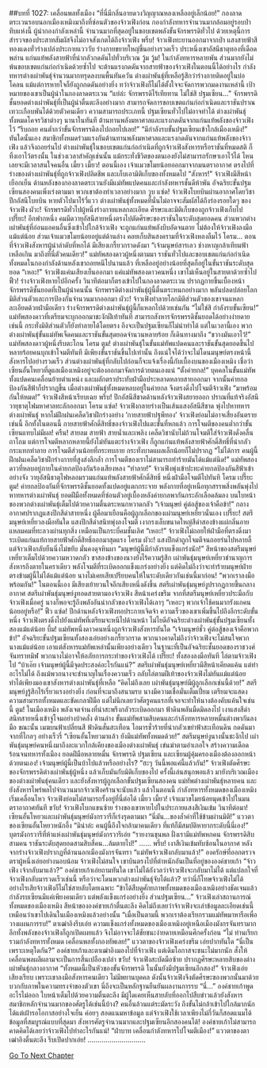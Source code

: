 ##บทที่ 1027: เคลื่อนพลทั้งเมือง
“ที่นี่มีกลิ่นอายดวงวิญญาณหลงเหลืออยู่เล็กน้อย!”
กองลาดตระเวนรอบนอกเมืองเหมิงมาถึงที่ซ่อนตัวของจ้าวเฟิงก่อน
กองกำลังทหารจำนวนมากล้อมอยู่รอบป่าทึบแห่งนี้
ผู้นำกองกำลังเหล่านี้ จำนวนมากที่สุดอยู่ในขอบเขตพลังขั้นจักรพรรดิทั่วไป ด้วยเหตุนี้การสำรวจของประสาทสัมผัสจึงไม่อาจสังเกตได้ถึงจ้าวเฟิง
พรึ่บ!
จ้าวเฟิงทะยานออกมาจากป่า แสงสายฟ้าสีทองแดงทั่วร่างเปล่งประกายแวววับ ร่างกายขยายใหญ่ขึ้นอย่างรวดเร็ว ประหนึ่งเขาอัสนีธาตุทองที่เดือดพล่าน แก่นแท้พลังสายฟ้าที่น่ากลัวกดดันไปทั่วบริเวณ
วู้ม วู้ม!
ในกำลังทหารหลายพัน ส่วนมากยังไม่พ้นขอบเขตแก่นก่อกำเนิดด้วยซ้ำไป จะต้านแรงกดดันจากสายฟ้าของจ้าวเฟิงในตอนนี้ได้อย่างไร
กำลังทหารต่างเผ่าพันธุ์จำนวนมากทรุดลงบนพื้นทันควัน
ต่างเผ่าพันธุ์ที่เหลือรู้สึกว่าร่างกายติดอยู่ในบ่อโคลน แม้แต่การหายใจก็ยังถูกกดดันอย่างยิ่ง
ทว่าจ้าวเฟิงก็ไม่ได้ตั้งใจจะจัดการพวกมดงานเหล่านี้ เป้าหมายของเขาเป็นผู้นำในกองลาดตระเวน
“แย่ล่ะ จักรพรรดิไร้เทียทาน ไม่ใช่สิ ปฐมเซียน…”
จักรพรรดิชั้นยอดต่างเผ่าพันธุ์ที่เป็นผู้นำตื่นตะลึงอย่างมาก
สามารถจัดการขอบเขตแก่นก่อกำเนิดและราชันปราณเทวะเกือบพันได้ด้วยตัวคนเดียว ความสามารถประเภทนี้ ปฐมเซียนทั่วไปไม่อาจทำได้
ต่างเผ่าพันธุ์ทั้งหมดโคจรวิชาต่างๆ นานาในทันที ต้านทานพลังมหาศาลและแรงกดดันจากแก่นแท้พลังของจ้าวเฟิงไว้
“รีบถอย คนต่ำกว่าขั้นจักรพรรดิลงไปถอยไปเลย!”
“มีกำลังรบขั้นปฐมเซียนเข้าใกล้เมืองเหมิง!”
ทันใดนั้นเอง สมาชิกทั้งหมดร่วมแรงกันต้านทานพลังมหาศาลและแรงกดดันจากแก่นแท้พลังของจ้าวเฟิง แล้วจึงถอยร่นไป
ต่างเผ่าพันธุ์ในขอบเขตแก่นก่อกำเนิดที่ถูกจ้าวเฟิงสังหารหรือราชันที่หมดสติ ก็ทิ้งเอาไว้ตรงนั้น
ในช่วงเวลาสำคัญเช่นนั้น แม้กระทั่งชีวิตของตนเองยังไม่สามารถรักษาเอาไว้ได้ ไหนเลยจะมีเวลาสนใจคนอื่น
เมี้ยว เมี้ยว!
ตอนนี้เอง เจ้าแมวขโมยน้อยออกมาจากมนตราอากาศ ตรงไปที่ร่างของต่างเผ่าพันธุ์ที่ถูกจ้าวเฟิงปลิดชีพ และเก็บเอามิติเก็บของทั้งหมดไป
“สังหาร!”
จ้าวเฟิงมีสีหน้าเยือกเย็น
ด้านหลังของกองลาดตระเวนยังมีแม่ทัพแปดคนและกำลังทหารชั้นดีห้าพัน อัจฉริยะขั้นปฐมเซียนสองคนเพิ่งเร่งตามมา พวกเขาต้องทำเวลาอย่างมาก
วูบ แซ่ด!
จ้าวเฟิงโบยบินผ่านอากาศโดยวิชาปีกอัสนีโบยบิน หายตัวไปมาไร้วี่แวว ต่างเผ่าพันธุ์ทั้งหมดที่นั่นไม่อาจจะสัมผัสได้ถึงร่องรอยใดๆ ของจ้าวเฟิง
ผัวะ!
จักรพรรดิทั่วไปผู้หนึ่งร่างกายแหลกละเอียด ศีรษะและมิติเก็บของถูกจ้าวเฟิงเก็บไป
เปรี๊ยะ!
อีกฟากหนึ่ง คมมีดวายุอัสนีสายหนึ่งตรงไปตัดศีรษะของราชันในระดับสุดยอดคน
ส่วนพวกต่างเผ่าพันธุ์ที่อ่อนแอคนอื่นซึ่งเข้าไปใกล้จ้าวเฟิง จะถูกแก่นแท้พลังบีบอัดจนตาย ไม่ต้องให้จ้าวเฟิงลงมือแม้แต่น้อย
ส่วนเจ้าแมวขโมยน้อยอยู่แต่ด้านล่าง คอยเก็บสินสงครามที่จ้าวเฟิงหลงลืมไว้
โครม…
ตอนที่จ้าวเฟิงสังหารผู้นำลำดับที่หกได้ มีเสียงเกรี้ยวกราดดังมา
“เจ้ามนุษย์สารเลว ช่างหาญกล้าเทียมฟ้าเหลือเกิน มาถึงที่นี่ตัวคนเดียว!”
แม่ทัพสองดาวผู้หนึ่งตามมา
ราชันทั่วไปและขอบเขตแก่นก่อกำเนิดทั้งหมดในกองกำลังด้านหลังเขาถอยหนีไปนานแล้ว ที่เหลืออยู่อย่างน้อยที่สุดก็อยู่ในขั้นราชันระดับสุดยอด
“เหอะ!”
จ้าวเฟิงแค่นเสียงเย็นออกมา แค่แม่ทัพสองดาวคนหนึ่ง เขาไม่เห็นอยู่ในสายตาด้วยซ้ำไป
ฟิ้ว!
ร่างจ้าวเฟิงหายไปอีกครั้ง วินาทีต่อมาก็ตรงเข้าไปในกองลาดตระเวน ปรากฏกายขึ้นเบื้องหน้าจักรพรรดิชั้นยอดที่เป็นผู้นำคนนั้น
จักรพรรดิต่างเผ่าพันธุ์ผู้นี้ตื่นตระหนกอย่างมาก พลันปลดปล่อยโลกมิติส่วนตัวและการป้องกันจำนวนมากออกมา
ผัวะ!
จ้าวเฟิงทำลายโลกมิติส่วนตัวของเขาจนแหลกละเอียดด้วยฝ่ามือเดียว ร่างจักรพรรดิต่างเผ่าพันธุ์ผู้นี้ก็แหลกไปด้วยเช่นกัน
“ไม่ใช่สิ กำลังรบขั้นเซียน!”
แม่ทัพสองดาวที่เตรียมจะบุกออกมาชะงักฝีเท้าทันที
สามารถสังหารจักรพรรดิชั้นยอดได้อย่างง่ายดายเช่นนี้ กระทั่งมิติส่วนตัวก็ยังทำลายได้โดยตรง ถึงจะเป็นปฐมเซียนก็ไม่น่าทำได้
แต่ในเวลานี้เอง พวกต่างเผ่าพันธุ์ขั้นแม่ทัพเจ็ดคนและราชันขั้นสุดยอดจำนวนหลายร้อย
ก็เดินทางมาถึง
“ขวางมันเอาไว้!”
แม่ทัพสองดาวผู้หนึ่งรีบตะโกน
โครม ตูม!
ต่างเผ่าพันธุ์ในขั้นแม่ทัพแปดคนและราชันขั้นสุดยอดขึ้นไปหลายร้อยคนบุกเข้าโจมตีทันที
มีเพียงขั้นราชันขึ้นไปเท่านั้น ถึงแน่ใจได้ว่าจะไม่โดนมนุษย์ตรงหน้านี้สังหารไปอย่างรวดเร็ว ส่วนต่างเผ่าพันธุ์ที่กลับไปก่อนก็จะแจ้งเรื่องนี้กับเบื้องบนของเมืองเหมิง เชื่อว่าเซียนอั้นโหยวที่ดูแลเมืองเหมิงอยู่จะต้องออกมาจัดการด้วยตนเองแน่
“ตั้งค่ายกล!”
บุคคลในขั้นแม่ทัพทั้งแปดคนเคลื่อนย้ายตำแหน่ง และผลักตราประทับฝ่ามือประหลาดหลายสายออกมา จากนั้นค่ายกลป้องกันสีฟ้าก็ปรากฏขึ้น
เมื่อต่างเผ่าพันธุ์ทั้งหมดหลบอยู่ในค่ายกล จึงตรงดิ่งไปโจมตีจ้าวเฟิง
“มาพร้อมกันให้หมด!”
จ้าวเฟิงสีหน้าเรียบเฉย
พรึ่บ!
ปีกอัสนีสีชาดด้านหลังจ้าวเฟิงสยายออก ปราณที่แท้จริงอัสนีวายุธาตุไฟมหาศาลทะลักออกมา
โครม แซ่ด!
จ้าวเฟิงกลายร่างเป็นเส้นแสงอัสนีสีชาด พุ่งไปหาทหารต่างเผ่าพันธุ์
หากไม่ฝึกฝนเคล็ดวิชาฝึกร่างอย่าง ‘กายสายฟ้าปฐพีทอง’ จ้าวเฟิงย่อมไม่อาจเสี่ยงอันตรายเช่นนี้
อีกทั้งในตอนนี้ กายสายฟ้าศักดิ์สิทธิ์ของจ้าวเฟิงไปแตะขั้นที่หกแล้ว การโจมตีของคนต่ำกว่าขั้นเซียนแทบไม่มีผล!
ครืน!
สายลม สายฟ้า สายน้ำและเพลิง เคล็ดวิชานับไม่ถ้วนโจมตีใส่จ้าวเฟิงดั่งคลื่นถาโถม
แต่การโจมตีหลากหลายนี้ยังไม่ทันแตะร่างจ้าวเฟิง ก็ถูกแก่นแท้พลังสายฟ้าศักดิ์สิทธิ์ที่น่ากลัวกระแทกทำลาย การโจมตีส่วนน้อยที่กระทบกาย กระทั่งบาดแผลเล็กน้อยก็ไม่ปรากฏ
“ไม่ได้การ คนผู้นี้ฝึกฝนเคล็ดวิชาฝึกร่างกายที่สูงส่งลึกล้ำ การโจมตีของเราไม่สามารถทำร้ายมันได้แม้แต่นิด!”
แม่ทัพสองดาวที่หลบอยู่ภายในค่ายกลป้องกันร้องเสียงหลง
“ทำลาย!”
จ้าวเฟิงพุ่งเข้าปะทะค่ายกลป้องกันสีฟ้าเข้าอย่างจัง วายุอัสนีธาตุไฟหลอมรวมแก่นแท้พลังสายฟ้าศักดิ์สิทธิ์ หนึ่งฝ่ามือโจมตีไปทันที
โครม เปรี๊ยะ ตูม!
ค่ายกลป้องกันที่จักรพรรดิชั้นยอดทั้งแปดอยู่แตกกระจาย พลังกายที่อยู่เหนือทุกสรรพสิ่งพลันพุ่งไปหาทหารต่างเผ่าพันธุ์
ยอดฝีมือทั้งหมดที่ซ่อนตัวอยู่เบื้องหลังค่ายกลพากันกระอักเลือดล้มลง บนใบหน้าของพวกต่างเผ่าพันธุ์เต็มไปด้วยความตื่นตระหนกหวาดกลัว
“เจ้ามนุษย์ คู่ต่อสู้ของเจ้าคือข้า!”
กลางอากาศปรากฏแสงปีกสีดำสายหนึ่ง ผู้คือมาเยือนคือผู้ถูกเลือกของเผ่ามนุษย์เหยี่ยวนั่นเอง
เปรี๊ยะ!
สตรีมนุษย์เหยี่ยวลงมือทันใด แสงปีกสีดำสนิทพุ่งลงโจมตี
เงากรงเล็บขนาดใหญ่สีดำสองข้างแผ่กลิ่นอายแหลมคมที่ทะลวงผ่านทุกสิ่ง เหมือนเป็นกระบี่คมชั้นเลิศ
“เหอะ!”
จ้าวเฟิงไม่ถอยให้ฝ่ามือที่ตรงดิ่งมา ระเบิดแก่นแท้กายสายฟ้าศักดิ์สิทธิ์ออกมาสุดแรง
โครม ผัวะ!
แสงปีกดำถูกโจมตีจนถอยร่นไปหลายลี้ แต่จ้าวเฟิงกลับยืนนิ่งไม่ขยับ มั่นคงดุจหินผา
“มนุษย์ผู้นี้มีกำลังรบแข็งแกร่งนัก!”
สีหน้าของสตรีมนุษย์เหยี่ยวเต็มไปด้วยความหวาดกลัว ขาสองข้างของนางยังไร้ความรู้สึก
เผ่าพันธุ์มนุษย์เหยี่ยวชำนาญการสังหารถึงตายในคราเดียว พลังโจมตีที่ระเบิดออกแข็งแกร่งอย่างยิ่ง แต่คิดไม่ถึงว่าจะทำร้ายมนุษย์ฝ่ายตรงข้ามผู้นี้ไม่ได้แม้แต่น้อย
นางไม่เคยเสียเปรียบคนให้ในระดับเดียวกันเช่นนี้มาก่อน!
“พวกเราลงมือพร้อมกัน!”
ในตอนนี้เอง มีเสียงเย้ายวนใจอีกเสียงหนึ่งดังขึ้น สตรีเผ่าพันธุ์มนุษย์งูปรากฏกายขึ้นกลางอากาศ
สตรีเผ่าพันธุ์มนุษย์งูทอดสายตามองจ้าวเฟิง สีหน้าเคร่งขรึม จากที่สตรีมนุษย์เหยี่ยวประมือกับจ้าวเฟิงเมื่อครู่ นางก็พอจะรู้ถึงพลังอันน่ากลัวของจ้าวเฟิงได้เลาๆ
“เหอะๆ พวกเจ้าใช้คนมากรังแกคนน้อยอยู่หรือ!”
ฟิ้ว แซ่ด!
ปีกด้านหลังจ้าวเฟิงทอประกายเจิดจ้า ความเร็วของเขาเพิ่มขึ้นไปถึงอีกระดับขั้นหนึ่ง
จ้าวเฟิงตรงดิ่งไปยังแม่ทัพที่เตรียมจะหนีไปด้านหน้า ไม่ไยดีอัจฉริยะต่างเผ่าพันธุ์ขั้นปฐมเซียนทั้งสองแม้แต่น้อย
บึ้ม!
แม่ทัพหนึ่งดาวคนหนึ่งถูกจ้าวเฟิงสังหารทันใด
“เจ้ามนุษย์ชั่ว คู่ต่อสู้ของเจ้าคือพวกข้า!”
อัจฉริยะขั้นปฐมเซียนทั้งสองเอ่ยอย่างเกรี้ยวกราด
พวกนางคาดไม่ถึงว่าจ้าวเฟิงจะไม่สนใจพวกนางแม้แต่น้อย เอาแต่สังหารแม่ทัพเหล่านั้นเพียงอย่างเดียว
ในฐานะที่เป็นอัจฉริยะชั้นยอดของราชวงศ์จันทราทมิฬ พวกนางไม่อาจให้อภัยการกระทำของจ้าวเฟิงได้
เปรี๊ยะ!
ทั้งสองลงมือทันที ไล่ตามจ้าวเฟิงไป
“บ้าเอ๊ย เจ้ามนุษย์ผู้นี้มีจุดประสงค์อะไรกันแน่?”
สตรีเผ่าพันธุ์มนุษย์เหยี่ยวมีสีหน้าเคียดแค้น แต่ทำอะไรไม่ได้
ถึงแม้พวกนางจะชำนาญในเรื่องความเร็ว กลับไล่ตามฝีเท้าของจ้าวเฟิงไม่ทันแม้แต่น้อย ทำได้เพียงมองเขาสังหารต่างเผ่าพันธุ์ที่เหลือ
“คิดไม่ถึงเลย เผ่าพันธุ์มนุษย์มีผู้ถูกเลือกเช่นนี้ด้วย!”
สตรีมนุษย์งูรู้สึกไร้เรี่ยวแรงอย่างยิ่ง
ก่อนที่จะมาถึงสนามรบ นางมีความเชื่อมั่นเต็มเปี่ยม เตรียมจะแสดงความสามารถทั้งหมดและขัดเกลาฝีมือ
แต่ไม่นึกเลยว่าศัตรูคนแรกที่เจอจะทำให้นางต้องคับแค้นใจเช่นนี้
ตูม!
ในเมืองเหมิง พลังเจตจำนงที่น่าสะพรึงกลัวระเบิดออกมา
ฟ้าดินพลันมืดมิดลงไป เงาแสงสีดำสนิทสายหนึ่งเข้าจู่โจมอย่างบ้าคลั่ง
ด้านล่าง ขั้นแม่ทัพสามสิบคนและกำลังทหารหลายหมื่นต่างพากันลงมือ
ขณะนั้น เมฆบนฟ้าเปลี่ยนสี ฟ้าดินสั่นสะเทือน
ไอมารชั่วร้ายที่น่ากลัวเขย่าฟ้าสะเทือนดิน กดดันมาจากที่ไกลๆ อย่างเร็วรี่
“เซียนอั้นโหยวมาแล้ว ยังมีแม่ทัพทั้งหมดด้วย!”
สตรีมนุษย์งูนางนั้นชะงักไป
เผ่าพันธุ์มนุษย์คนหนึ่งมาถึงละแวกใกล้เคียงของเมืองต่างเผ่าพันธุ์ เข่นฆ่าตามอำเภอใจ สร้างความเดือดร้อนจนทหารทั้งเมือง ยอดฝีมือหลายหมื่น จักรพรรดิ ปฐมเซียน และเซียนผู้คุ้มครองเมืองต้องออกหน้าด้วยตนเอง!
เจ้ามนุษย์ผู้นี้เป็นบ้าไปแล้วหรืออย่างไร?
“ฮะๆ วันนี้พอแค่นี้แล้วกัน!”
จ้าวเฟิงตัดศีรษะของจักรพรรดิต่างเผ่าพันธุ์ผู้หนึ่ง แล้วเก็บมันกับมิติเก็บของไป
ครั้งนี้เล่นสนุกพอแล้ว
มายังบริเวณเมืองของต่างเผ่าพันธุ์คนเดียว และยังสังหารผู้ถูกเลือกขั้นปฐมเซียนสองคน แม่ทัพต่างเผ่าพันธุ์หลายคน และยังสังหารไพร่พลไปจำนวนมากจ้าวเฟิงคร้านจะนับแล้ว
แล้วในตอนนี้ กำลังทหารทั้งหมดของเมืองเหมิงเริ่มเคลื่อนไหว จ้าวเฟิงย่อมไม่สามารถรั้งอยู่ที่นี่ต่อได้
เมี้ยว เมี้ยว!
เจ้าแมวขโมยน้อยมุดเข้าไปในมนตราอากาศทันที
ขวับ!
จ้าวเฟิงโบกแขนซ้าย ร่างของเขาหายไปในประกายแสงสีเงินเข้ม
วินาทีต่อมา!
เซียนอั้นโหยวและเผ่าพันธุ์มนุษย์มังกรวารีก็เร่งรุดตามมา
“นี่มัน…ของล้ำค่าที่ใช้ข้ามผ่านมิติ!”
แววตาของเซียนอั้นโหยวหนักอึ้ง
“มิน่าล่ะ คนผู้นี้ถึงใจกล้ามาคนเดียว ที่แท้ก็มีสมบัติหายากระดับนี้นี่เอง!”
บุตรมังกรวารีที่ห้าแห่งเผ่าพันธุ์มนุษย์มังกรวารีเอ่ย
“รายงานขุนพล ฝั่งเรามีแม่ทัพหกคน จักรพรรดิสิบสามคน ราชันระดับสุดยอดสามสิบสี่คน…ล้มตายไป!”
……
พรึ่บ!
เงาสีเงินเข้มทับซ้อนในอากาศ หลังจากร่างจ้าวเฟิงปรากฏที่ด้านนอกเมืองมังกรจันทรา
“แม่ทัพจ้าวเฟิงกลับมาแล้ว!”
องครักษ์ที่ออกตรวจตราผู้หนึ่งเอ่ยอย่างนอบน้อม
จ้าวเฟิงไม่สนใจ เขาบินตรงไปที่ตำหนักอันเป็นที่อยู่ขององค์ชายเก้า
“จ้าวเฟิง เจ้ากลับมาแล้ว?”
องค์ชายเก้าเอ่ยถามทันใด
เขาไม่ได้กังวลว่าจ้าวเฟิงจะกลับมาไม่ได้ แต่แปลกใจที่จ้าวเฟิงกลับมารวดเร็วเช่นนี้ หรือว่าจะโดนพวกต่างเผ่าพันธุ์จับได้แล้ว?
ทว่านี่ก็โทษจ้าวเฟิงไม่ได้ อย่างไรเสียจ้าวเฟิงก็ไม่ใช่สายลับโดยเฉพาะ
“ข้าได้สืบดูศักยภาพทั้งหมดของเมืองเหมิงอย่างชัดเจนแล้ว กำลังรบเซียนมีแค่เพียงคนเดียว แต่พลังแข็งแกร่งอย่างยิ่ง ส่วนปฐมเซียน…”
จ้าวเฟิงเล่าสถานการณ์ทั้งหมดของเมืองเหมิง
สีหน้าขององค์ชายเก้าตื่นตะลึง คิดไม่ถึงเลยว่าจ้าวเฟิงจะเล่าข้อมูลละเอียดเช่นนี้ เหมือนว่าเขาไปเดินในเมืองเหมิงแล้วอย่างนั้น
“เมื่อเป็นตามนี้ พวกเราต้องเรียกรวมแม่ทัพมาหารือเพื่อวางแผนการรบ!”
ตาเฒ่าอิงรีบเอ่ย
ความแข็งแกร่งทั้งหมดของเมืองเหมิงอยู่เหนือเมืองมังกรจันทรามาก อีกทั้งพลังของจ้าวเฟิงก็ถูกเปิดเผยแล้ว จึงไม่อาจจะได้ชัยชนะง่ายดายเหมือนศึกครั้งก่อน
“ไม่ ท่านเรียกรวมกำลังทหารทั้งหมด เคลื่อนพลทั้งกองทัพเลย!”
แววตาของจ้าวเฟิงเคร่งขรึม เอ่ยปากทันใด
“นี่เป็นเพราะเหตุใดกัน?”
องค์ชายเก้าและตาเฒ่าอิงมองไปที่จ้าวเฟิง แต่เดิมโอกาสจะชนะไม่มากนัก สั่งให้เคลื่อนพลผลีผลามจะเป็นการสิ้นเปลืองเปล่า
ขวับ!
จ้าวเฟิงสะบัดมือซ้าย ปรากฏศีรษะหลายสิบของต่างเผ่าพันธุ์กลางอากาศ
“ทั้งหมดนี้เป็นหัวของขั้นจักรพรรดิ ในนั้นยังมีปฐมเซียนอีกสอง!”
จ้าวเฟิงเอ่ยเสียงเรียบ
เพราะเขาลงมือสังหารคนเดียว ไม่มีพยานบุคคล ดังนั้นจ้าวเฟิงจึงตัดศีรษะของพวกนั้นมาด้วย บวกกับภาพในความทรงจำของตัวเขา นี่ถึงจะเป็นหลักฐานยืนยันผลงานการรบ
“นี่…”
องค์ชายเก้าพูดอะไรไม่ออก ใบหน้าเต็มไปด้วยความตื่นตะลึง
มีผู้ใดเคยเห็นสายลับที่ออกไปสืบข่าวแล้วยังสังหารสมาชิกหลักจำนวนมากของศัตรูได้เช่นนี้บ้าง?
คนอื่นล้วนแต่ระมัดระวัง ถึงขั้นไม่กล้าเข้าไปใกล้มากนัก ได้แต่เฝ้ารอโอกาสอย่างใจเย็น ค่อยๆ สอดแนมหาข้อมูล
แต่จ้าวเฟิงใช้เวลาเพียงไม่กี่วันก็สอดแนมได้ข้อมูลที่สมบูรณ์แบบที่สุดมา สังหารศัตรูจำนวนมากและปฐมเซียนอีกสองคนได้!
องค์ชายเก้าไม่สามารถคาดคิดได้เลยว่าจ้าวเฟิงไปทำอะไรกันแน่!
“ฝ่าบาท เคลื่อนกำลังทหารไปโจมตีเมือง!”
แววตาของตาเฒ่าอิงตื่นตะลึง รีบเปิดปากเอ่ย!
.............................


[Go To Next Chapter]( ./265.md)